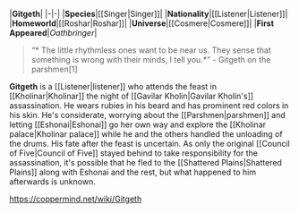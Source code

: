 |**Gitgeth**|
|-|-|
|**Species**|[[Singer\|Singer]]|
|**Nationality**|[[Listener\|Listener]]|
|**Homeworld**|[[Roshar\|Roshar]]|
|**Universe**|[[Cosmere\|Cosmere]]|
|**First Appeared**|*Oathbringer*|

>“* The little rhythmless ones want to be near us. They sense that something is wrong with their minds, I tell you.*”
\- Gitgeth on the parshmen[1]


**Gitgeth** is a [[Listener\|listener]] who attends the feast in [[Kholinar\|Kholinar]] the night of [[Gavilar Kholin\|Gavilar Kholin's]] assassination.
He wears rubies in his beard and has prominent red colors in his skin. He's considerate, worrying about the [[Parshmen\|parshmen]] and letting [[Eshonai\|Eshonai]] go her own way and explore the [[Kholinar palace\|Kholinar palace]] while he and the others handled the unloading of the drums.
His fate after the feast is uncertain. As only the original [[Council of Five\|Council of Five]] stayed behind to take responsibility for the assassination, it's possible that he fled to the [[Shattered Plains\|Shattered Plains]] along with Eshonai and the rest, but what happened to him afterwards is unknown.



https://coppermind.net/wiki/Gitgeth